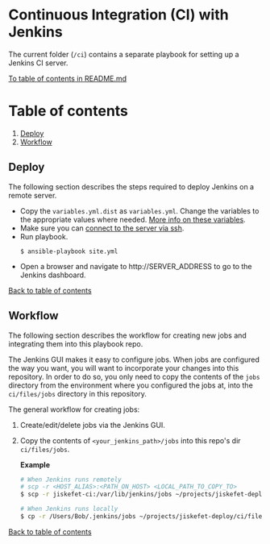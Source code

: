 # Continuous Integration (CI) with Jenkins
The current folder (`/ci`) contains a separate playbook for setting up a Jenkins CI server.

[To table of contents in README.md](../README.md)


# Table of contents

1. [Deploy](#Deploy)
2. [Workflow](#Workflow)

## Deploy
The following section describes the steps required to deploy Jenkins on a remote server.

- Copy the `variables.yml.dist` as `variables.yml`. Change the variables to the appropriate values where needed. [More info on these variables](roles/geerlingguy.jenkins/README.md).
- Make sure you can [connect to the server via ssh](../docs/setting_up_ssh.md).
- Run playbook.
  ```
  $ ansible-playbook site.yml
  ```
- Open a browser and navigate to http://SERVER_ADDRESS to go to the Jenkins dashboard.

[Back to table of contents](#Table-of-contents)


## Workflow
The following section describes the workflow for creating new jobs and integrating them into this playbook repo.

The Jenkins GUI makes it easy to configure jobs. When jobs are configured the way you want, you will want to incorporate your changes into this repository. In order to do so, you only need to copy the contents of the `jobs` directory from the environment where you configured the jobs at, into the `ci/files/jobs` directory in this repository.

The general workflow for creating jobs:

1. Create/edit/delete jobs via the Jenkins GUI.
2. Copy the contents of `<your_jenkins_path>/jobs` into this repo's dir `ci/files/jobs`.
    
    **Example**  
    ```bash
    # When Jenkins runs remotely
    # scp -r <HOST_ALIAS>:<PATH_ON_HOST> <LOCAL_PATH_TO_COPY_TO>
    $ scp -r jiskefet-ci:/var/lib/jenkins/jobs ~/projects/jiskefet-deploy/ci/files/jobs

    # When Jenkins runs locally
    $ cp -r /Users/Bob/.jenkins/jobs ~/projects/jiskefet-deploy/ci/files/jobs
    ```

[Back to table of contents](#Table-of-contents)
